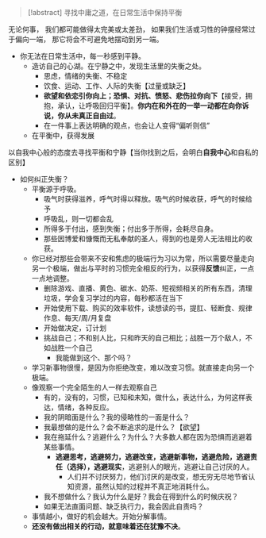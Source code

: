 > [!abstract]
> 寻找中庸之道，在日常生活中保持平衡

无论何事，
我们都可能做得太完美或太差劲，
如果我们生活或习性的钟摆经常过于偏向一端，
那它将会不可避免地摆动到另一端。

 - 你无法在日常生活中，每一秒感到平静。
	 - 造访自己的心湖。在宁静之中，发现生活里的失衡之处。
		 - 思虑，情绪的失衡、不稳定
		 - 饮食、运动、工作、人际的失衡【过量或缺乏】
		 - **欲望和依恋引你向上；恐惧、对抗、愤怒、悲伤拉你向下**【接受，拥抱，承认，让呼吸回归平衡】。**你内在和外在的一举一动都在向你诉说，你从未真正自由过**。
		 - 在一件事上表达明确的观点，也会让人变得“偏听则信”
	 - 在平衡中，获得发展

以自我中心般的态度去寻找平衡和宁静【当你找到之后，会明白**自我中心**和自私的区别】

- 如何纠正失衡？
	- 平衡源于呼吸。
		- 吸气时获得滋养，呼气时得以释放。吸气的时候收获，呼气的时候给予
		- 呼吸乱，则一切都会乱
		- 所得多于付出，感到失衡；付出多于所得，会耗尽自身。
		- 那些因博爱和慷慨而无私奉献的圣人，得到的也是旁人无法相比的收获。
	- 你已经对那些会带来不安和焦虑的极端行为习以为常，所以需要尽量走向另一个极端，做出与平时的习惯完全相反的行为，以获得**反馈**纠正，一点一点地调整。
		- 删除游戏、直播、黄色、碳水、奶茶、短视频相关的所有东西，清理垃圾，学会复习学过的内容，每秒都活在当下
		- 开始使用下载、购买的效率软件，读想读的书，提肛、轻断食、规律作息、每天/周/月复盘
		- 开始做决定，订计划
		- 挑战自己；不和别人比，只和昨天的自己相比；战胜一万个敌人，不如战胜一个自己
			- 我能做到这个、那个吗？
	- 学习新事物很慢，是因为你拒绝改变，难以改变习惯。就直接走向另一个极端。
	- 像观察一个完全陌生的人一样去观察自己
		- 有的，没有的，习惯，已知和未知，做什么，表达什么，为何这样表达，情绪，各种反应。
		- 我的阴暗面是什么？我的侵略性的一面是什么？
		- 我最想做的是什么？会不断追求的是什么？【欲望】
		- 我在拖延什么？逃避什么？为什么？大多数人都在因为恐惧而逃避着某些事情。
			- **逃避思考，逃避努力，逃避改变，逃避新事物，逃避危险，逃避责任（选择），逃避现实**，逃避别人的眼光，逃避让自己讨厌的人。
				- 人们并不讨厌努力，他们讨厌的是改变，想无穷无尽地节省认知资源，虽然认知的过程并不真正地消耗什么。
		- 我不想做什么？我认为什么是好？我会在得到什么的时候庆祝？
		- 如果无法直面问题、缺乏执行力，我会因此自责吗？
	- 事情越小，做好的机会越大。开始分解事情。
	- **还没有做出相关的行动，就意味着还在犹豫不决**。
